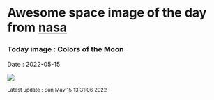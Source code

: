 
# Awesome space image of the day from [nasa](https://api.nasa.gov/)

### Today image : Colors of the Moon

Date : 2022-05-15


![](https://apod.nasa.gov/apod/image/2205/MoonColors_Pace_960.jpg)

<small>Latest update : Sun May 15 13:31:06 2022</small>



